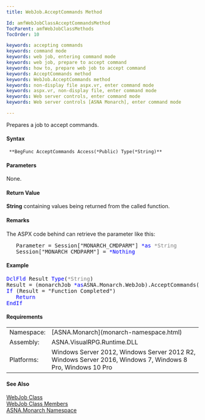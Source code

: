 ```yaml
---
title: WebJob.AcceptCommands Method

Id: amfWebJobClassAcceptCommandsMethod
TocParent: amfWebJobClassMethods
TocOrder: 10

keywords: accepting commands
keywords: command mode
keywords: web job, entering command mode
keywords: web job, prepare to accept command
keywords: how to, prepare web job to accept command
keywords: AcceptCommands method
keywords: WebJob.AcceptCommands method
keywords: non-display file aspx.vr, enter command mode
keywords: aspx.vr, non-display file, enter command mode
keywords: Web server controls, enter command mode
keywords: Web server controls [ASNA Monarch], enter command mode

---
```


Prepares a job to accept commands.

#### Syntax
<pre class="prettyprint"><code class="avr"> **BegFunc AcceptCommands Access(*Public) Type(*String)**  </code></pre>

#### Parameters
None.
<!--mine -->

#### Return Value
**String** containing values being returned from the called function.

#### Remarks
The ASPX code behind can retrieve the parameter like this:
<pre class="prettyprint">   Parameter = Session["MONARCH_CMDPARM"] <span style="color:#0000ff">*as</span> <span style="color:gray">*String</span>
   Session["MONARCH_CMDPARM"] = <span style="color:#0000ff">*Nothing</span></pre>

<!-- start -->

#### Example
<pre class="prettyprint"><span style="color:#0000ff">DclFld</span> Result <span style="color:#0000ff">Type</span>(<span style="color:gray">*String</span>)
Result = (monarchJob <span style="color:#0000ff">*as</span>ASNA.Monarch.WebJob).AcceptCommands())
<span style="color:#0000ff">If</span> (Result = "Function Completed")
   <span style="color:#0000ff">Return
EndIf</span></pre>

<!-- -->

#### Requirements
<table class="dttable" cellspacing="0" cellpadding="4" width="60%">
           <colgroup>
            <col width="15%" style="font-weight:bold" />
            <col width="85%" />
          </colgroup>
          <tr>
            <td>Namespace:</td>
            <td>[ASNA.Monarch](monarch-namespace.html)</td>
          </tr>
          <tr>
            <td>Assembly:</td>
            <td>ASNA.VisualRPG.Runtime.DLL</td>
          </tr>
         <tr>
            <td>Platforms:</td>
            <td> Windows Server 2012, Windows Server 2012 R2, Windows Server 2016,  Windows 7, Windows 8 Pro, Windows 10 Pro</td>
         </tr>
</table>

<!-- end -->

#### See Also
[WebJob Class](web-job-class.html) <br /> [WebJob Class Members](web-job-class-members.html) <br /> [ASNA.Monarch Namespace](monarch-namespace.html) 
